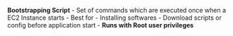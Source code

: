 
**Bootstrapping Script** 
	- Set of commands which are executed once when a EC2 Instance starts
	- Best for
		- Installing softwares
		- Download scripts or config before application start
	- **Runs with Root user privileges**
	